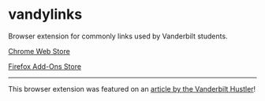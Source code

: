 # vandylinks
Browser extension for commonly links used by Vanderbilt students.

[Chrome Web Store](https://chrome.google.com/webstore/detail/vandy-links/ehoefbfgpkokdopgnhfhfeniinmgnpbk?hl=en)

[Firefox Add-Ons Store](https://addons.mozilla.org/en-GB/firefox/addon/vandylinks/)

---
This browser extension was featured on an [article by the Vanderbilt Hustler](https://vanderbilthustler.com/33455/featured/the-3-vanderbilt-google-chrome-extensions-you-need-on-your-toolbar-this-semester/)!
